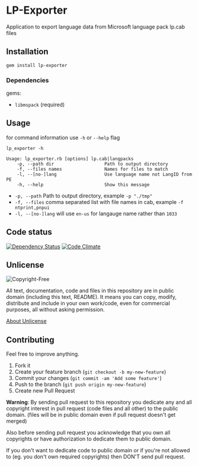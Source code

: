 # LP-Exporter

Application to export language data from Microsoft language pack lp.cab files

## Installation

`gem install lp-exporter`

### Dependencies

gems:

* `libmspack` (required)

## Usage

for command information use `-h` or `--help` flag

`lp_exporter -h`

```
Usage: lp_exporter.rb [options] lp.cab|langpacks
    -p, --path dir                   Path to output directory
    -f, --files names                Names for files to match
    -l, --[no-]lang                  Use language name not LangID from PE
    -h, --help                       Show this message
```

* `-p, --path` Path to output directory, example `-p "./tmp"`
* `-f, --files` comma separated list with file names in cab, example `-f ntprint,pnpui`
* `-l, --[no-]lang` will use `en-us` for langauge name rather than `1033`

## Code status

[![Dependency Status](https://gemnasium.com/davispuh/LP-Exporter.png)](https://gemnasium.com/davispuh/LP-Exporter)
[![Code Climate](https://codeclimate.com/github/davispuh/LP-Exporter.png)](https://codeclimate.com/github/davispuh/LP-Exporter)

## Unlicense

![Copyright-Free](http://unlicense.org/pd-icon.png)

All text, documentation, code and files in this repository are in public domain (including this text, README).
It means you can copy, modify, distribute and include in your own work/code, even for commercial purposes, all without asking permission.

[About Unlicense](http://unlicense.org/)

## Contributing

Feel free to improve anything.

1. Fork it
2. Create your feature branch (`git checkout -b my-new-feature`)
3. Commit your changes (`git commit -am 'Add some feature'`)
4. Push to the branch (`git push origin my-new-feature`)
5. Create new Pull Request


**Warning**: By sending pull request to this repository you dedicate any and all copyright interest in pull request (code files and all other) to the public domain. (files will be in public domain even if pull request doesn't get merged)

Also before sending pull request you acknowledge that you own all copyrights or have authorization to dedicate them to public domain.

If you don't want to dedicate code to public domain or if you're not allowed to (eg. you don't own required copyrights) then DON'T send pull request.

